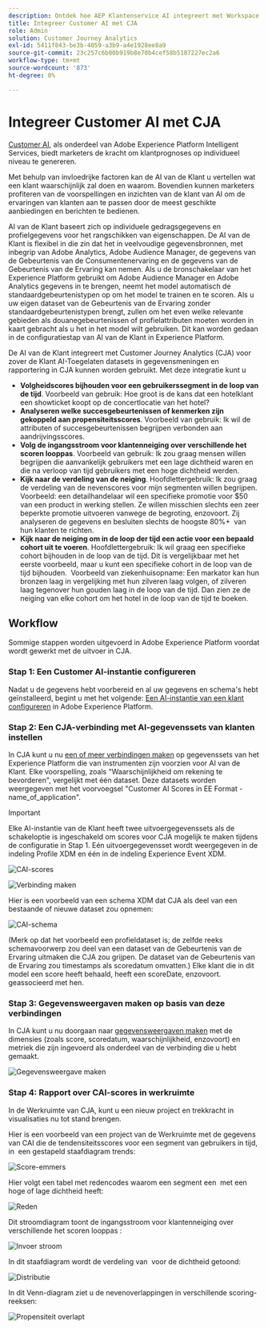 ```yaml
---
description: Ontdek hoe AEP Klantenservice AI integreert met Workspace in CJA.
title: Integreer Customer AI met CJA
role: Admin
solution: Customer Journey Analytics
exl-id: 5411f843-be3b-4059-a3b9-a4e1928ee8a9
source-git-commit: 23c257c6b00b919b8e70b4cef58b5187227ec2a6
workflow-type: tm+mt
source-wordcount: '873'
ht-degree: 0%

---
```


# Integreer Customer AI met CJA

[Customer AI](https://experienceleague.adobe.com/docs/experience-platform/intelligent-services/customer-ai/overview.html?lang=en), als onderdeel van Adobe Experience Platform Intelligent Services, biedt marketers de kracht om klantprognoses op individueel niveau te genereren.

Met behulp van invloedrijke factoren kan de AI van de Klant u vertellen wat een klant waarschijnlijk zal doen en waarom. Bovendien kunnen marketers profiteren van de voorspellingen en inzichten van de klant van AI om de ervaringen van klanten aan te passen door de meest geschikte aanbiedingen en berichten te bedienen.

AI van de Klant baseert zich op individuele gedragsgegevens en profielgegevens voor het rangschikken van eigenschappen. De AI van de Klant is flexibel in die zin dat het in veelvoudige gegevensbronnen, met inbegrip van Adobe Analytics, Adobe Audience Manager, de gegevens van de Gebeurtenis van de Consumentenervaring en de gegevens van de Gebeurtenis van de Ervaring kan nemen. Als u de bronschakelaar van het Experience Platform gebruikt om Adobe Audience Manager en Adobe Analytics gegevens in te brengen, neemt het model automatisch de standaardgebeurtenistypen op om het model te trainen en te scoren. Als u uw eigen dataset van de Gebeurtenis van de Ervaring zonder standaardgebeurtenistypen brengt, zullen om het even welke relevante gebieden als douanegebeurtenissen of profielattributen moeten worden in kaart gebracht als u het in het model wilt gebruiken. Dit kan worden gedaan in de configuratiestap van AI van de Klant in Experience Platform. &#x200B;

De AI van de Klant integreert met Customer Journey Analytics (CJA) voor zover de Klant AI-Toegelaten datasets in gegevensmeningen en rapportering in CJA kunnen worden gebruikt. Met deze integratie kunt u

* **Volgheidscores bijhouden voor een gebruikerssegment in de loop van de tijd**. Voorbeeld van gebruik: Hoe groot is de kans dat een hotelklant een showticket koopt op de concertlocatie van het hotel?
* **Analyseren welke succesgebeurtenissen of kenmerken zijn gekoppeld aan propensiteitsscores**. &#x200B;Voorbeeld van gebruik: Ik wil de attributen of succesgebeurtenissen begrijpen verbonden aan aandrijvingsscores.
* **Volg de ingangsstroom voor klantenneiging over verschillende het scoren looppas**. Voorbeeld van gebruik: Ik zou graag mensen willen begrijpen die aanvankelijk gebruikers met een lage dichtheid waren en die na verloop van tijd gebruikers met een hoge dichtheid werden. &#x200B;
* **Kijk naar de verdeling van de neiging**. Hoofdlettergebruik: Ik zou graag de verdeling van de nevenscores voor mijn segmenten willen begrijpen. &#x200B;Voorbeeld: een detailhandelaar wil een specifieke promotie voor $50 van een product in werking stellen. Ze willen misschien slechts een zeer beperkte promotie uitvoeren vanwege de begroting, enzovoort. Zij analyseren de gegevens en besluiten slechts de hoogste 80%+ &#x200B; van hun klanten te richten.
* **Kijk naar de neiging om in de loop der tijd een actie voor een bepaald cohort uit te voeren**. Hoofdlettergebruik: Ik wil graag een specifieke cohort bijhouden in de loop van de tijd. Dit is vergelijkbaar met het eerste voorbeeld, maar u kunt een specifieke cohort in de loop van de tijd bijhouden. &#x200B; Voorbeeld van ziekenhuisopname: Een markator kan hun bronzen laag in vergelijking met hun zilveren laag volgen, of zilveren laag tegenover hun gouden laag in de loop van de tijd. Dan zien ze de neiging van elke cohort om het hotel in de loop van de tijd te boeken. &#x200B;

## Workflow

Sommige stappen worden uitgevoerd in Adobe Experience Platform voordat wordt gewerkt met de uitvoer in CJA.

### Stap 1: Een Customer AI-instantie configureren

Nadat u de gegevens hebt voorbereid en al uw gegevens en schema&#39;s hebt geïnstalleerd, begint u met het volgende: [Een AI-instantie van een klant configureren](https://experienceleague.adobe.com/docs/experience-platform/intelligent-services/customer-ai/user-guide/configure.html?lang=en) in Adobe Experience Platform.

### Stap 2: Een CJA-verbinding met AI-gegevenssets van klanten instellen

In CJA kunt u nu [een of meer verbindingen maken](/help/connections/create-connection.md) op gegevenssets van het Experience Platform die van instrumenten zijn voorzien voor AI van de Klant. Elke voorspelling, zoals &quot;Waarschijnlijkheid om rekening te bevorderen&quot;, vergelijkt met één dataset. Deze datasets worden weergegeven met het voorvoegsel &quot;Customer AI Scores in EE Format - name_of_application&quot;.

>[!IMPORTANT]
>
>Elke AI-instantie van de Klant heeft twee uitvoergegevenssets als de schakeloptie is ingeschakeld om scores voor CJA mogelijk te maken tijdens de configuratie in Stap 1. Eén uitvoergegevensset wordt weergegeven in de indeling Profile XDM en één in de indeling Experience Event XDM.

![CAI-scores](assets/cai-scores.png)

![Verbinding maken](assets/create-conn.png)

Hier is een voorbeeld van een schema XDM dat CJA als deel van een bestaande of nieuwe dataset zou opnemen:

![CAI-schema](assets/cai-schema.png)

(Merk op dat het voorbeeld een profieldataset is; de zelfde reeks schemavoorwerp zou deel van een dataset van de Gebeurtenis van de Ervaring uitmaken die CJA zou grijpen. De dataset van de Gebeurtenis van de Ervaring zou timestamps als scoredatum omvatten.) Elke klant die in dit model een score heeft behaald, heeft een scoreDate, enzovoort. geassocieerd met hen.

### Stap 3: Gegevensweergaven maken op basis van deze verbindingen

In CJA kunt u nu doorgaan naar [gegevensweergaven maken](/help/data-views/create-dataview.md) met de dimensies (zoals score, scoredatum, waarschijnlijkheid, enzovoort) en metriek die zijn ingevoerd als onderdeel van de verbinding die u hebt gemaakt.

![Gegevensweergave maken](assets/create-dataview.png)

### Stap 4: Rapport over CAI-scores in werkruimte

In de Werkruimte van CJA, kunt u een nieuw project en trekkracht in visualisaties nu tot stand brengen.

Hier is een voorbeeld van een project van de Werkruimte met de gegevens van CAI die de tendensiteitsscores voor een segment van gebruikers in tijd, in &#x200B; een gestapeld staafdiagram trends:

![Score-emmers](assets/workspace-scores.png)

Hier volgt een tabel met redencodes waarom een segment een &#x200B; met een hoge of lage dichtheid heeft:

![Reden](assets/reason-codes.png)

Dit stroomdiagram toont de ingangsstroom voor klantenneiging over verschillende het scoren looppas &#x200B;:

![Invoer stroom](assets/flow.png)

In dit staafdiagram wordt de verdeling van &#x200B; voor de dichtheid getoond:

![Distributie](assets/distribution.png)

In dit Venn-diagram ziet u de nevenoverlappingen in verschillende scoring-reeksen:

![Propensiteit overlapt](assets/venn.png)
